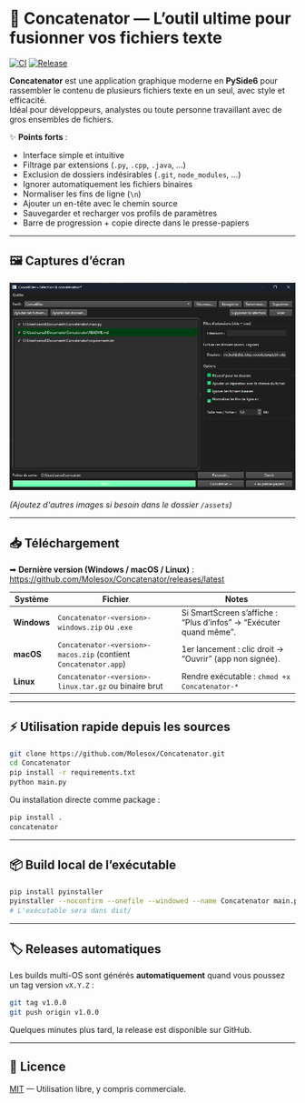 
# 🚀 Concatenator — L’outil ultime pour fusionner vos fichiers texte

[![CI](https://github.com/Molesox/Concatenator/actions/workflows/python-ci.yml/badge.svg)](https://github.com/Molesox/Concatenator/actions/workflows/python-ci.yml)
[![Release](https://github.com/Molesox/Concatenator/actions/workflows/release-multi-os.yml/badge.svg)](https://github.com/Molesox/Concatenator/actions/workflows/release-multi-os.yml)

**Concatenator** est une application graphique moderne en **PySide6** pour rassembler le contenu de plusieurs fichiers texte en un seul, avec style et efficacité.  
Idéal pour développeurs, analystes ou toute personne travaillant avec de gros ensembles de fichiers.

✨ **Points forts** :
- Interface simple et intuitive
- Filtrage par extensions (`.py`, `.cpp`, `.java`, …)
- Exclusion de dossiers indésirables (`.git`, `node_modules`, …)
- Ignorer automatiquement les fichiers binaires
- Normaliser les fins de ligne (`\n`)
- Ajouter un en-tête avec le chemin source
- Sauvegarder et recharger vos profils de paramètres
- Barre de progression + copie directe dans le presse-papiers

---

## 🖼️ Captures d’écran

![Interface principale](assets/screenshot.png)

*(Ajoutez d'autres images si besoin dans le dossier `/assets`)*

---

## 📥 Téléchargement

➡ **Dernière version (Windows / macOS / Linux)** :  
https://github.com/Molesox/Concatenator/releases/latest

| Système | Fichier | Notes |
|---|---|---|
| **Windows** | `Concatenator-<version>-windows.zip` ou `.exe` | Si SmartScreen s’affiche : “Plus d’infos” → “Exécuter quand même”. |
| **macOS** | `Concatenator-<version>-macos.zip` (contient `Concatenator.app`) | 1er lancement : clic droit → “Ouvrir” (app non signée). |
| **Linux** | `Concatenator-<version>-linux.tar.gz` ou binaire brut | Rendre exécutable : `chmod +x Concatenator-*` |

---

## ⚡ Utilisation rapide depuis les sources

```bash
git clone https://github.com/Molesox/Concatenator.git
cd Concatenator
pip install -r requirements.txt
python main.py
````

Ou installation directe comme package :

```bash
pip install .
concatenator
```

---

## 📦 Build local de l’exécutable

```bash
pip install pyinstaller
pyinstaller --noconfirm --onefile --windowed --name Concatenator main.py
# L'exécutable sera dans dist/
```

---

## 🏷️ Releases automatiques

Les builds multi-OS sont générés **automatiquement** quand vous poussez un tag version `vX.Y.Z` :

```bash
git tag v1.0.0
git push origin v1.0.0
```

Quelques minutes plus tard, la release est disponible sur GitHub.

---

## 📜 Licence

[MIT](LICENSE) — Utilisation libre, y compris commerciale.

 